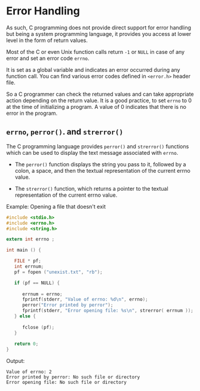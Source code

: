 # Error Handling ##

As such, C programming does not provide direct support for error handling but being a system programming language, it provides you access at lower level in the form of return values.

Most of the C or even Unix function calls return `-1` or `NULL` in case of any error and set an error code `errno`.

It is set as a global variable and indicates an error occurred during any function call. You can find various error codes defined in `<error.h>` header file.

So a C programmer can check the returned values and can take appropriate action depending on the return value. It is a good practice, to set `errno` to 0 at the time of initializing a program. A value of 0 indicates that there is no error in the program.

## `errno`, `perror()`. and `strerror()` ##

The C programming language provides `perror()` and `strerror()` functions which can be used to display the text message associated with `errno`.

- The `perror()` function displays the string you pass to it, followed by a colon, a space, and then the textual representation of the current errno value.

- The `strerror()` function, which returns a pointer to the textual representation of the current errno value.

Example: Opening a file that doesn't exit

```C
#include <stdio.h>
#include <errno.h>
#include <string.h>

extern int errno ;

int main () {

   FILE * pf;
   int errnum;
   pf = fopen ("unexist.txt", "rb");

   if (pf == NULL) {
   
      errnum = errno;
      fprintf(stderr, "Value of errno: %d\n", errno);
      perror("Error printed by perror");
      fprintf(stderr, "Error opening file: %s\n", strerror( errnum ));
   } else {
   
      fclose (pf);
   }
   
   return 0;
}
```

Output:

```terminal
Value of errno: 2
Error printed by perror: No such file or directory
Error opening file: No such file or directory
```
